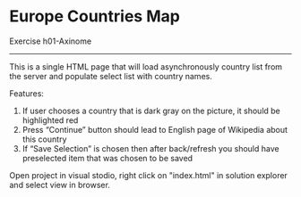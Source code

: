# Europe Countries Map
Exercise h01-Axinome
***********************

This is a single HTML page that will load asynchronously country list from the server and populate select list with country names.

Features:
1. If user chooses a country that is dark gray on the picture, it should be highlighted red
2. Press “Continue” button should lead to English page of Wikipedia about this country
3. If “Save Selection” is chosen then after back/refresh you should have preselected item that was chosen to be saved

Open project in visual stodio, right click on "index.html" in solution explorer and select view in browser.
